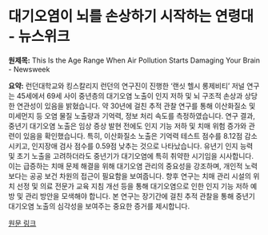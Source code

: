 # 대기오염이 뇌를 손상하기 시작하는 연령대 - 뉴스위크

**원제목:** This Is the Age Range When Air Pollution Starts Damaging Your Brain - Newsweek

**요약:** 런던대학교와 킹스칼리지 런던의 연구진이 진행한  ‘랜싯 헬시 롱제비티’ 저널 연구는 45세에서 69세 사이 중년층의 대기오염 노출이 인지 저하 및 뇌 구조적 손상과 상당한 연관성이 있음을 밝혔습니다.  약 30년에 걸친 추적 관찰 연구를 통해 이산화질소 및 미세먼지 등 오염 물질 노출량과 기억력, 정보 처리 속도를 측정하였습니다.  연구 결과, 중년기 대기오염 노출은 임상 증상 발현 전에도 인지 기능 저하 및 치매 위험 증가와 관련이 있음을 확인했습니다.  특히, 이산화질소 노출은 기억력 테스트 점수를 8.12점 감소시키고, 인지장애 검사 점수를 0.59점 낮추는 것으로 나타났습니다.  유년기 인지 능력 및 초기 노출을 고려하더라도 중년기가 대기오염에 특히 취약한 시기임을 시사합니다.  이는 급증하는 치매 문제 해결을 위해 대기오염 관리의 중요성을 강조하며,  개인적 노력보다는 공공 보건 차원의 접근이 필요함을 보여줍니다.  향후 연구는 치매 관리 시설의 위치 선정 및 의료 전문가 교육 지침 개선 등을 통해 대기오염으로 인한 인지 기능 저하 예방 및 관리 방안을 모색해야 합니다.  본 연구는 장기간에 걸친 추적 관찰을 통해 중년기 대기오염 노출의 심각성을 보여주는 중요한 증거를 제시합니다.

[원문 링크](https://www.newsweek.com/this-age-range-when-air-pollution-starts-damaging-your-brain-2102576)
